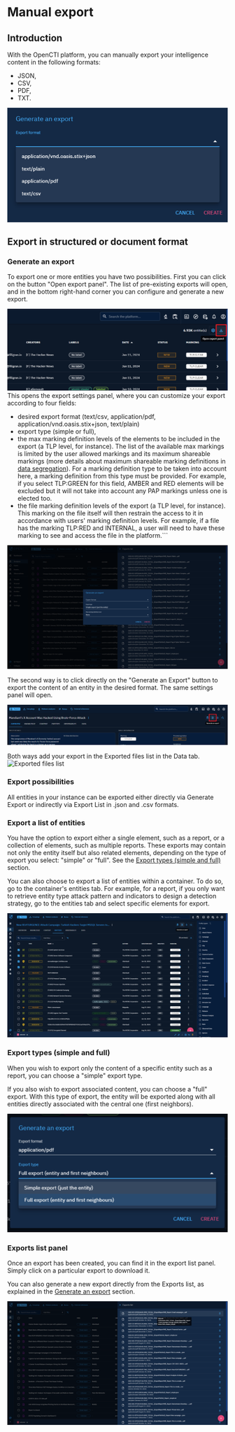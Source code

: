 # Manual export

## Introduction

With the OpenCTI platform, you can manually export your intelligence content in the following formats:

- JSON,
- CSV,
- PDF,
- TXT.


![Generate an export panel](assets/Generate_an_export_panel.png)

## Export in structured or document format

<a id="generate-export-section"></a>
### Generate an export

To export one or more entities you have two possibilities. First you can click on the button "Open export panel". The list of pre-existing exports will open, and in the bottom right-hand corner you can configure and generate a new export.

![open export panel](assets/open_export_panel.png)
This opens the export settings panel, where you can customize your export according to four fields:

- desired export format (text/csv, application/pdf, application/vnd.oasis.stix+json, text/plain)
- export type (simple or full),
- the max marking definition levels of the elements to be included in the export (a TLP level, for instance). The list of the available max markings is limited by the user allowed markings and its maximum shareable markings (more details about maximum shareable marking definitions in [data segregation](../administration/segregation.md)). For a marking definition type to be taken into account here, a marking definition from this type must be provided. For example, if you select TLP:GREEN for this field, AMBER and RED elements will be excluded but it will not take into account any PAP markings unless one is elected too.
- the file marking definition levels of the export (a TLP level, for instance). This marking on the file itself will then restrain the access to it in accordance with users' marking definition levels. For example, if a file has the marking TLP:RED and INTERNAL, a user will need to have these marking to see and access the file in the platform.```

![customize your export](assets/customize_your_export.png)

The second way is to click directly on the "Generate an Export" button to export the content of an entity in the desired format. The same settings panel will open.

![Export entity content](assets/export_entity_content.png)

Both ways add your export in the Exported files list in the Data tab.
![Exported files list](assets/exported-files-list.png)

### Export possibilities

All entities in your instance can be exported either directly via Generate Export or indirectly via Export List in .json and .csv formats.

### Export a list of entities

You have the option to export either a single element, such as a report, or a collection of elements, such as multiple reports. These exports may contain not only the entity itself but also related elements, depending on the type of export you select: "simple" or "full". See the [Export types (simple and full)](export.md#export-type-section) section.

You can also choose to export a list of entities within a container. To do so, go to the container's entities tab. For example, for a report, if you only want to retrieve entity type attack pattern and indicators to design a detection strategy, go to the entities tab and select specific elements for export.

![Export specific elements](assets/export_specific_elements.png)

<a id="export-type-section"></a>
### Export types (simple and full)

When you wish to export only the content of a specific entity such as a report, you can choose a "simple" export type.

If you also wish to export associated content, you can choose a "full" export. With this type of export, the entity will be exported along with all entities directly associated with the central one (first neighbors).

![Export types](assets/export_types.png)

### Exports list panel

Once an export has been created, you can find it in the export list panel. Simply click on a particular export to download it.

You can also generate a new export directly from the Exports list, as explained in the [Generate an export](export.md#generate-export-section) section.

![Exports list](assets/exports_list.png)